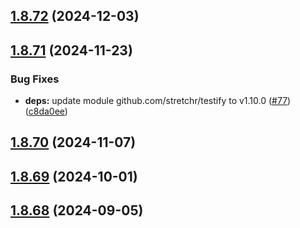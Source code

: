 ## [1.8.72](https://github.com/dds/aoc2019/compare/v1.8.71...v1.8.72) (2024-12-03)



## [1.8.71](https://github.com/dds/aoc2019/compare/v1.8.70...v1.8.71) (2024-11-23)


### Bug Fixes

* **deps:** update module github.com/stretchr/testify to v1.10.0 ([#77](https://github.com/dds/aoc2019/issues/77)) ([c8da0ee](https://github.com/dds/aoc2019/commit/c8da0ee786e713aaa1f90927ee1e1fb97db04faa))



## [1.8.70](https://github.com/dds/aoc2019/compare/v1.8.69...v1.8.70) (2024-11-07)



## [1.8.69](https://github.com/dds/aoc2019/compare/v1.8.68...v1.8.69) (2024-10-01)



## [1.8.68](https://github.com/dds/aoc2019/compare/v1.8.67...v1.8.68) (2024-09-05)



